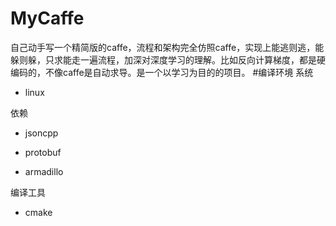# MyCaffe
自己动手写一个精简版的caffe，流程和架构完全仿照caffe，实现上能逃则逃，能躲则躲，只求能走一遍流程，加深对深度学习的理解。比如反向计算梯度，都是硬编码的，不像caffe是自动求导。是一个以学习为目的的项目。
#编译环境
系统
- linux

依赖
- jsoncpp

- protobuf

- armadillo

编译工具
- cmake
